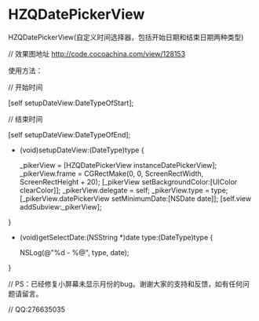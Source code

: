 # HZQDatePickerView
HZQDatePickerView(自定义时间选择器，包括开始日期和结束日期两种类型)

// 效果图地址
http://code.cocoachina.com/view/128153


使用方法：


// 开始时间

[self setupDateView:DateTypeOfStart];

// 结束时间    

[self setupDateView:DateTypeOfEnd];

- (void)setupDateView:(DateType)type {

    _pikerView = [HZQDatePickerView instanceDatePickerView];
    _pikerView.frame = CGRectMake(0, 0, ScreenRectWidth, ScreenRectHeight + 20);
    [_pikerView setBackgroundColor:[UIColor clearColor]];
    _pikerView.delegate = self;
    _pikerView.type = type;
    [_pikerView.datePickerView setMinimumDate:[NSDate date]];
    [self.view addSubview:_pikerView];

}

- (void)getSelectDate:(NSString *)date type:(DateType)type {

    NSLog(@"%d - %@", type, date);

}

// PS：已经修复小屏幕未显示月份的bug。谢谢大家的支持和反馈，如有任何问题请留言。

// QQ:276635035
